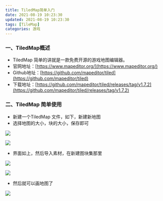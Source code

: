```yaml
---
title: TiledMap简单入门
date: 2021-08-19 10:23:30
updated: 2021-08-19 10:23:30
tags: [TileMap]
categories: 游戏
---
```


### 一、TiledMap概述
+ TiledMap 简单的讲就是一款免费开源的游戏地图编辑器。
+ 官网地址：[https://www.mapeditor.org/](https://www.mapeditor.org/)
+ Github地址：[https://github.com/mapeditor/tiled](https://github.com/mapeditor/tiled)
+ 下载地址：[https://github.com/mapeditor/tiled/releases/tag/v1.7.2](https://github.com/mapeditor/tiled/releases/tag/v1.7.2)


### 二、TiledMap 简单使用

+ 新建一个TiledMap 文件，如下，新建新地图
+ 选择地图的大小，块的大小，保存即可



![](new.png)



![](view.png)



+ 界面如上，然后导入素材，在新建图块集那里

![](import_pic.png)



![](import_result.png)



+ 然后就可以画地图了

![](working.png)

